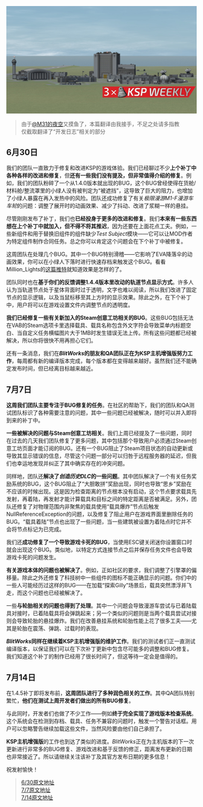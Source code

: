 ![banner](https://github.com/Duck1998/Duck1998.github.io/raw/master/Assets/1.4.5%E8%A1%A5%E4%B8%81%E6%AD%A3%E5%9C%A8%E8%B7%AF%E4%B8%8A/banner.jpg)
> 由于[@M31的夜空](https://space.bilibili.com/2996571/)又摸鱼了，本篇翻译由我接手，不足之处请多指教  
> 仅截取翻译了“开发日志”相关的部分

## 6月30日

我们的团队一直致力于修复和改进KSP的游戏体验。我们已经聊过不少**上个补丁中各种各样的改进和修复**，但**还有一些我们没有提及，但非常值得介绍的修复**。例如，我们的团队粉碎了一个从1.4.0版本就出现的BUG，这个BUG曾经使得在货舱/材料舱/整流罩里的小绿人没有被判定为“被遮挡”，这导致了巨大的阻力，也增加了小绿人暴露在再入发热中的风险。团队还成功修复了有关*极限漫游M1-F漫游车车轮*的问题：调整了展开时的动画效果、减少了抖动、改进了浆糊一样的悬挂。

尽管刚刚发布了补丁，我们也**已经投身于更多的改进和修复**。我们**本来有一些东西想在上个补丁中就加入，但不得不将其推迟**，因为还要在上面花点工夫。例如，一些新组件和用于替换旧组件的组件缺少*Test Subject*模块——它可以让MOD作者为特定组件制作合同任务。总之你可以肯定这个问题会在下个补丁中被修复。

这周团队在处理几个BUG。其中一个BUG特别滑稽——它影响了EVA降落伞的动画效果，你可以在小绿人下落时进行快速存档来触发这个BUG。看看Million_Lights的[这篇推特](https://twitter.com/Million_Lights_/status/1006976253184929793)就知道效果是怎样的了。

团队同时也在**基于你们的反馈调整1.4.4版本里改动的轨道节点显示方式**。许多人认为当轨道节点处于星体背面时过于透明，文字也难以阅读，所以我们改进了固定节点的显示逻辑，以及当鼠标移至其上方时的显示效果。除此之外，在下个补丁中，用户将可以在游戏设置文件内调整节点的透明度。

**我们已经修复一些有关新加入的Steam创意工坊相关的BUG**。这些BUG包括无法在VAB的Steam选项卡里选择载具、载具名称包含外文字符会导致菜单内标题空白、当自定义任务横幅图片大于1MB时发生错误无法上传。所有这些问题都已经被解决，所以你将很快不用再担心它们。

还有一条消息，我们在***BlitWorks*的朋友和QA团队正在为KSP主机增强版努力工作**，每周都有新的编译版本完成，每个版本都在变得越来越好。虽然我们还不能确定发布时间，但已经离目标越来越近。

## 7月7日

**这周我们团队主要专注于BUG修复的任务**。在社区的帮助下，我们的团队和QA测试团队标识了各种需要注意的问题，其中一些问题已经被解决，随时可以并入即将到来的补丁中。

**一些被解决的问题与Steam创意工坊相关**。我们上周已经提及了一些问题，同时在过去的几天我们团队修复了更多问题，其中包括那个导致用户必须通过Steam创意工坊页面才能订阅的BUG。还有一个BUG阻止了Steam项目状态的自动更新或导致其显示错误的信息，尽管这个问题一部分可以归咎于远程服务器的延迟，但我们也幸运地发现并纠正了其中确实存在的冲突问题。

同样地，团队还**解决了*创造历史DLC*的一些问题**。其中团队解决了一个有关任务奖励系统的BUG，这个BUG阻止了“大胆敢拼”奖励出现，同时也导致“思乡”奖励在不应该的时候出现。这是因为检查距离的节点根本没有启动，这个节点要求载具先发射，再着陆，再发射才能计算载具和目标之间的特定距离是否被满足。另外，团队还修复了对物理范围内非聚焦的载具使用“载具爆炸”节点后触发NullReferenceException的问题，以及修复了阻止用户在游戏界面里删除任务的BUG。“载具着陆”节点也出现了一些问题，当一些建筑被设置为着陆点时它并不会将节点标记为已完成。

我们还**成功修复了一个导致游戏卡死的BUG**，当使用ESC键关闭迷你设置窗口时就会出现这个BUG。类似地，以特定方式连接节点之后并保存任务文件也会导致游戏卡死的问题发生。

**有关游戏本体的问题也被解决了**。例如，正如社区的要求，我们调整了引擎罩的偏移量。除此之外还修复了科技树中一些组件的图标不能正确显示的问题。你们中的一些人可能经历过这样的BUG——在加载“探索Gilly”场景后，载具突然漂浮并飞走，而这个问题也已经被解决了。

一些**与轮胎相关的问题也得到了处理**。其中一个问题会导致漫游车尝试与已着陆载具对接时，已着陆载具将会弹跳起来；另一个类似的问题则是当两个载具尝试对接则会导致轮胎的悬挂爆炸。我们在改善悬挂系统和轮胎性能上花了很多工夫——尤其是轮胎在震荡、弹跳、过载时的表现。

***BlitWorks*同样在继续着KSP主机增强版的维护工作**。我们的测试者们正一直测试编译版本，以保证我们可以在下次补丁更新中包含尽可能多的调整和BUG修复。我们知道这个补丁的制作已经用了很长时间了，但这等待一定会是值得的。

## 7月14日

在1.4.5补丁即将发布前，**这周团队进行了多种润色相关的工作**。其中QA团队特别繁忙，**他们在测试上周开发者们做出的所有BUG修复**。

与此同时，开发者们也做了不少工作——例如**终于完全实现了游戏版本检查系统**。这个系统会在检测到存档、载具、任务不兼容的问题时，触发一个警告对话框。用户可以忽略警告继续加载这些文件，当然风险要由他们自己承担了。

**KSP主机增强版**的工作也到达了类似的进度。*BlitWorks*正在为主机版本的下一次更新进行非常多的BUG修复、游戏改进和基于反馈的修正，距离发布更新的日期也非常接近了。所以请继续关注该补丁及其官方发布日期的更多信息！

祝发射愉快！

> [6/30原文地址](https://forum.kerbalspaceprogram.com/index.php?/topic/176278-d)  
> [7/7原文地址](https://forum.kerbalspaceprogram.com/index.php?/topic/176533-d)  
> [7/14原文地址](https://forum.kerbalspaceprogram.com/index.php?/topic/176706-d)
